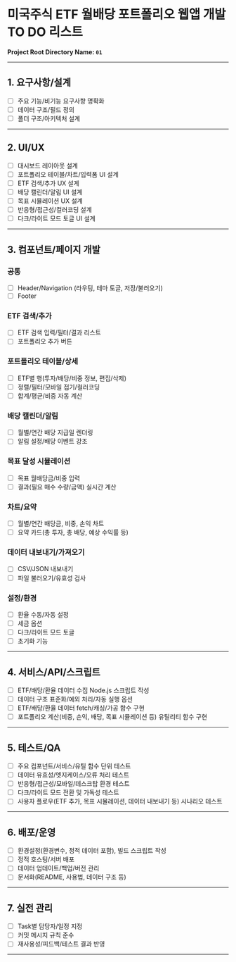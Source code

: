 # 미국주식 ETF 월배당 포트폴리오 웹앱 개발 TO DO 리스트

**Project Root Directory Name: `01`**

---

## 1. 요구사항/설계
- [ ] 주요 기능/비기능 요구사항 명확화
- [ ] 데이터 구조/필드 정의
- [ ] 폴더 구조/아키텍처 설계

---

## 2. UI/UX
- [ ] 대시보드 레이아웃 설계
- [ ] 포트폴리오 테이블/차트/입력폼 UI 설계
- [ ] ETF 검색/추가 UX 설계
- [ ] 배당 캘린더/알림 UI 설계
- [ ] 목표 시뮬레이션 UX 설계
- [ ] 반응형/접근성/컬러코딩 설계
- [ ] 다크/라이트 모드 토글 UI 설계

---

## 3. 컴포넌트/페이지 개발
### 공통
- [ ] Header/Navigation (라우팅, 테마 토글, 저장/불러오기)
- [ ] Footer

### ETF 검색/추가
- [ ] ETF 검색 입력/필터/결과 리스트
- [ ] 포트폴리오 추가 버튼

### 포트폴리오 테이블/상세
- [ ] ETF별 행(투자/배당/비중 정보, 편집/삭제)
- [ ] 정렬/필터/모바일 접기/컬러코딩
- [ ] 합계/평균/비중 자동 계산

### 배당 캘린더/알림
- [ ] 월별/연간 배당 지급일 렌더링
- [ ] 알림 설정/배당 이벤트 강조

### 목표 달성 시뮬레이션
- [ ] 목표 월배당금/비중 입력
- [ ] 결과(필요 매수 수량/금액) 실시간 계산

### 차트/요약
- [ ] 월별/연간 배당금, 비중, 손익 차트
- [ ] 요약 카드(총 투자, 총 배당, 예상 수익률 등)

### 데이터 내보내기/가져오기
- [ ] CSV/JSON 내보내기
- [ ] 파일 불러오기/유효성 검사

### 설정/환경
- [ ] 환율 수동/자동 설정
- [ ] 세금 옵션
- [ ] 다크/라이트 모드 토글
- [ ] 초기화 기능

---

## 4. 서비스/API/스크립트
- [ ] ETF/배당/환율 데이터 수집 Node.js 스크립트 작성
- [ ] 데이터 구조 표준화/예외 처리/자동 실행 옵션
- [ ] ETF/배당/환율 데이터 fetch/캐싱/가공 함수 구현
- [ ] 포트폴리오 계산(비중, 손익, 배당, 목표 시뮬레이션 등) 유틸리티 함수 구현

---

## 5. 테스트/QA
- [ ] 주요 컴포넌트/서비스/유틸 함수 단위 테스트
- [ ] 데이터 유효성/엣지케이스/오류 처리 테스트
- [ ] 반응형/접근성/모바일/데스크탑 환경 테스트
- [ ] 다크/라이트 모드 전환 및 가독성 테스트
- [ ] 사용자 플로우(ETF 추가, 목표 시뮬레이션, 데이터 내보내기 등) 시나리오 테스트

---

## 6. 배포/운영
- [ ] 환경설정(환경변수, 정적 데이터 포함), 빌드 스크립트 작성
- [ ] 정적 호스팅/서버 배포
- [ ] 데이터 업데이트/백업/버전 관리
- [ ] 문서화(README, 사용법, 데이터 구조 등)

---

## 7. 실전 관리
- [ ] Task별 담당자/일정 지정
- [ ] 커밋 메시지 규칙 준수
- [ ] 재사용성/피드백/테스트 결과 반영

--- 